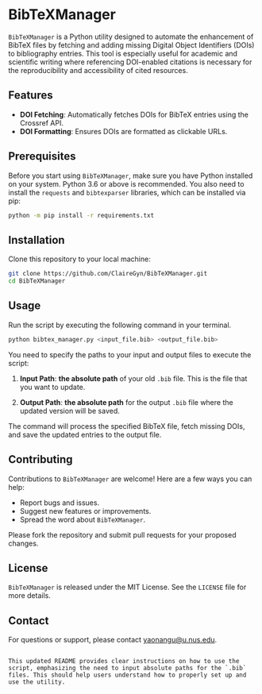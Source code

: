 # BibTeXManager

`BibTeXManager` is a Python utility designed to automate the enhancement of BibTeX files by fetching and adding missing Digital Object Identifiers (DOIs) to bibliography entries. This tool is especially useful for academic and scientific writing where referencing DOI-enabled citations is necessary for the reproducibility and accessibility of cited resources.

## Features

- **DOI Fetching**: Automatically fetches DOIs for BibTeX entries using the Crossref API.
- **DOI Formatting**: Ensures DOIs are formatted as clickable URLs.

## Prerequisites

Before you start using `BibTeXManager`, make sure you have Python installed on your system. Python 3.6 or above is recommended. You also need to install the `requests` and `bibtexparser` libraries, which can be installed via pip:

```bash
python -m pip install -r requirements.txt
```

## Installation

Clone this repository to your local machine:

```bash
git clone https://github.com/ClaireGyn/BibTeXManager.git
cd BibTeXManager
```

## Usage

Run the script by executing the following command in your terminal.

```bash
python bibtex_manager.py <input_file.bib> <output_file.bib>
```

You need to specify the paths to your input and output files to execute the script:

1. **Input Path**: **the absolute path** of your old `.bib` file. This is the file that you want to update.

2. **Output Path**: **the absolute path** for the output `.bib` file where the updated version will be saved.

The command will process the specified BibTeX file, fetch missing DOIs, and save the updated entries to the output file.

## Contributing

Contributions to `BibTeXManager` are welcome! Here are a few ways you can help:

- Report bugs and issues.
- Suggest new features or improvements.
- Spread the word about `BibTeXManager`.

Please fork the repository and submit pull requests for your proposed changes.

## License

`BibTeXManager` is released under the MIT License. See the `LICENSE` file for more details.

## Contact

For questions or support, please contact [yaonangu@u.nus.edu](mailto:your-email@example.com).
```

This updated README provides clear instructions on how to use the script, emphasizing the need to input absolute paths for the `.bib` files. This should help users understand how to properly set up and use the utility.
